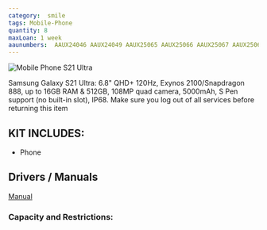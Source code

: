 ```yaml
---
category:  smile
tags: Mobile-Phone
quantity: 8
maxLoan: 1 week
aaunumbers:  AAUX24046 AAUX24049 AAUX25065 AAUX25066 AAUX25067 AAUX25068 AAUX25069 AAUX25070
---
```

![Mobile Phone S21 Ultra](https://fdn2.gsmarena.com/vv/pics/samsung/samsung-galaxy-s21-ultra-5g-2.jpg)

Samsung Galaxy S21 Ultra: 6.8" QHD+ 120Hz, Exynos 2100/Snapdragon 888, up to 16GB RAM & 512GB, 108MP quad camera, 5000mAh, S Pen support (no built-in slot), IP68.  Make sure you log out of all services before returning this item
## KIT INCLUDES:
-  Phone

## Drivers / Manuals
[Manual](https://www.samsung.com/dk/support/model/SM-G998BZNHEUB/)



### Capacity and Restrictions:
